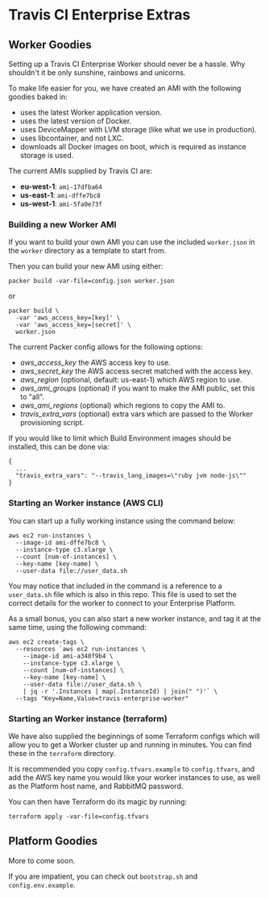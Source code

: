 # Travis CI Enterprise Extras

## Worker Goodies

Setting up a Travis CI Enterprise Worker should never be a hassle. Why shouldn't it be only sunshine, rainbows and unicorns.

To make life easier for you, we have created an AMI with the following goodies baked in:
  - uses the latest Worker application version.
  - uses the latest version of Docker.
  - uses DeviceMapper with LVM storage (like what we use in production).
  - uses libcontainer, and not LXC.
  - downloads all Docker images on boot, which is required as instance storage is used.

The current AMIs supplied by Travis CI are:

- **eu-west-1**: `ami-17dfba64`
- **us-east-1**: `ami-dffe7bc8`
- **us-west-1**: `ami-5fa0e73f`


### Building a new Worker AMI

If you want to build your own AMI you can use the included `worker.json` in the `worker` directory as a template to start from.

Then you can build your new AMI using either:

```
packer build -var-file=config.json worker.json
```
or
```
packer build \
  -var 'aws_access_key=[key]' \
  -var 'aws_access_key=[secret]' \
  worker.json
```

The current Packer config allows for the following options:
- *aws_access_key* the AWS access key to use.
- *aws_secret_key* the AWS access secret matched with the access key.
- *aws_region* (optional, default: us-east-1) which AWS region to use.
- *aws_ami_groups* (optional) if you want to make the AMI public, set this to "all".
- *aws_ami_regions* (optional) which regions to copy the AMI to.
- *travis_extra_vars* (optional) extra vars which are passed to the Worker provisioning script.

If you would like to limit which Build Environment images should be installed, this can be done via:
```
{
  ...
  "travis_extra_vars": "--travis_lang_images=\"ruby jvm node-js\""
}
```

### Starting an Worker instance (AWS CLI)

You can start up a fully working instance using the command below:

```
aws ec2 run-instances \
  --image-id ami-dffe7bc8 \
  --instance-type c3.xlarge \
  --count [num-of-instances] \
  --key-name [key-name] \
  --user-data file://user_data.sh
```

You may notice that included in the command is a reference to a `user_data.sh` file which is also in this repo. This file is used to set the correct details for the worker to connect to your Enterprise Platform.

As a small bonus, you can also start a new worker instance, and tag it at the same time, using the following command:

```
aws ec2 create-tags \
  --resources `aws ec2 run-instances \
    --image-id ami-a340f9b4 \
    --instance-type c3.xlarge \
    --count [num-of-instances] \
    --key-name [key-name] \
    --user-data file://user_data.sh \
    | jq -r '.Instances | map(.InstanceId) | join(" ")'` \
  --tags "Key=Name,Value=travis-enterprise-worker"
```

### Starting an Worker instance (terraform)

We have also supplied the beginnings of some Terraform configs which will allow you to get a Worker cluster up and running in minutes. You can find these in the `terraform` directory.

It is recommended you copy `config.tfvars.example` to `config.tfvars`, and add the AWS key name you would like your worker instances to use, as well as the Platform host name, and RabbitMQ password.

You can then have Terraform do its magic by running:

```
terraform apply -var-file=config.tfvars
```


## Platform Goodies

More to come soon.

If you are impatient, you can check out `bootstrap.sh` and `config.env.example`.
